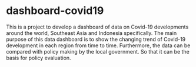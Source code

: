 # dashboard-covid19
This is a project to develop a dashboard of data on Covid-19 developments around the world, Southeast Asia and Indonesia specifically. The main purpose of this data dashboard is to show the changing trend of Covid-19 development in each region from time to time. Furthermore, the data can be compared with policy making by the local government. So that it can be the basis for policy evaluation.
